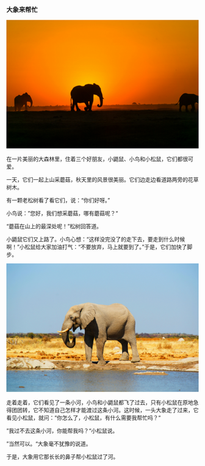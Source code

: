 ### 大象来帮忙

![](https://raw.githubusercontent.com/0xlinxiuzhu/collection/main/image/202401282040418.jpg)

在一片美丽的大森林里，住着三个好朋友，小鼯鼠、小鸟和小松鼠，它们都很可爱。

一天，它们一起上山采蘑菇，秋天里的风景很美丽。它们边走边看道路两旁的花草树木。

有一颗老松树看了看它们，说：“你们好呀。”

小鸟说：”您好，我们想采蘑菇，哪有蘑菇呢？“

“蘑菇在山上的最深处呢！”松树回答道。

小鼯鼠它们又上路了。小鸟心想：“这样没完没了的走下去，要走到什么时候啊！”小松鼠给大家加油打气：“不要放弃，马上就要到了。”于是，它们加快了脚步。

![](https://raw.githubusercontent.com/0xlinxiuzhu/collection/main/image/202401282040365.jpg)

走着走着，它们看见了一条小河，小鸟和小鼯鼠都飞了过去，只有小松鼠在原地急得团团转，它不知道自己怎样才能渡过这条小河。这时候，一头大象走了过来，它看见小松鼠，就问：“你怎么了，小松鼠，有什么需要我帮忙吗？“

”我过不去这条小河，你能帮我吗？“小松鼠说。

”当然可以。“大象毫不犹豫的说道。

于是，大象用它那长长的鼻子帮小松鼠过了河。